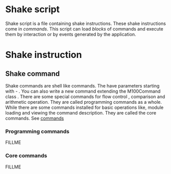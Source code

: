 Shake script
============

Shake script is a file containing shake instructions. These shake instructions come in _commands_. This script can load _blocks_ of commands and execute them by interaction or by events generated by the application.

Shake instruction
=================

## Shake command

Shake commands are shell like commands. The have parameters starting with *-* . You can also write a new command extending the M100Command class . There are some special commands for flow control , comparison and arithmetic operation. They are called programming commands as a whole. While there are some commands installed for basic operations like, module loading and viewing the command description. They are called the core commands. See [commands](../../core/commands/README.md)

### Programming commands

FILLME

### Core commands

FILLME
